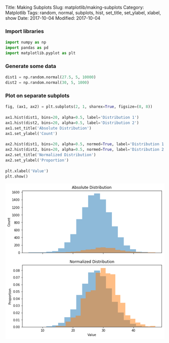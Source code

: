 Title: Making Subplots
Slug: matplotlib/making-subplots
Category: Matplotlib
Tags: random, normal, subplots, hist, set_title, set_ylabel, xlabel, show
Date: 2017-10-04
Modified: 2017-10-04

### Import libraries


```python
import numpy as np
import pandas as pd
import matplotlib.pyplot as plt
```

### Generate some data


```python
dist1 = np.random.normal(27.5, 5, 10000)
dist2 = np.random.normal(30, 5, 1000)
```

### Plot on separate subplots


```python
fig, (ax1, ax2) = plt.subplots(2, 1, sharex=True, figsize=(8, 8))

ax1.hist(dist1, bins=20, alpha=0.5, label='Distribution 1')
ax1.hist(dist2, bins=20, alpha=0.5, label='Distribution 2')
ax1.set_title('Absolute Distribution')
ax1.set_ylabel('Count')

ax2.hist(dist1, bins=20, alpha=0.5, normed=True, label='Distribution 1')
ax2.hist(dist2, bins=20, alpha=0.5, normed=True, label='Distribution 2')
ax2.set_title('Normalized Distribution')
ax2.set_ylabel('Proportion')

plt.xlabel('Value')
plt.show()
```


![png](making-subplots_files/making-subplots_6_0.png)

